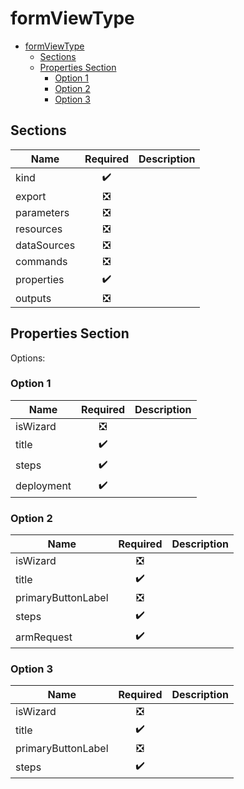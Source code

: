 <a name="formviewtype"></a>
# formViewType
* [formViewType](#formviewtype)
    * [Sections](#formviewtype-sections)
    * [Properties Section](#formviewtype-properties-section)
        * [Option 1](#formviewtype-properties-section-option-1)
        * [Option 2](#formviewtype-properties-section-option-2)
        * [Option 3](#formviewtype-properties-section-option-3)

<a name="formviewtype-sections"></a>
## Sections
| Name | Required | Description
| ---|:--:|:--:|
|kind|:heavy_check_mark:|
|export|:negative_squared_cross_mark:|
|parameters|:negative_squared_cross_mark:|
|resources|:negative_squared_cross_mark:|
|dataSources|:negative_squared_cross_mark:|
|commands|:negative_squared_cross_mark:|
|properties|:heavy_check_mark:|
|outputs|:negative_squared_cross_mark:|
<a name="formviewtype-properties-section"></a>
## Properties Section
Options:
<a name="formviewtype-properties-section-option-1"></a>
### Option 1
| Name | Required | Description
| ---|:--:|:--:|
|isWizard|:negative_squared_cross_mark:|
|title|:heavy_check_mark:|
|steps|:heavy_check_mark:|
|deployment|:heavy_check_mark:|
<a name="formviewtype-properties-section-option-2"></a>
### Option 2
| Name | Required | Description
| ---|:--:|:--:|
|isWizard|:negative_squared_cross_mark:|
|title|:heavy_check_mark:|
|primaryButtonLabel|:negative_squared_cross_mark:|
|steps|:heavy_check_mark:|
|armRequest|:heavy_check_mark:|
<a name="formviewtype-properties-section-option-3"></a>
### Option 3
| Name | Required | Description
| ---|:--:|:--:|
|isWizard|:negative_squared_cross_mark:|
|title|:heavy_check_mark:|
|primaryButtonLabel|:negative_squared_cross_mark:|
|steps|:heavy_check_mark:|

